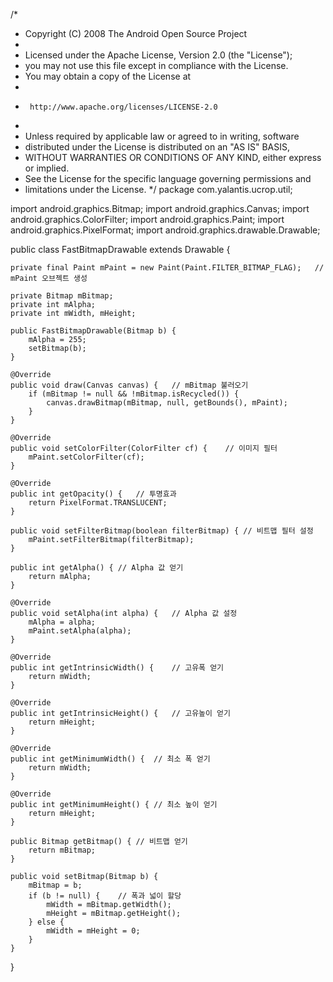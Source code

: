 /*
 * Copyright (C) 2008 The Android Open Source Project
 *
 * Licensed under the Apache License, Version 2.0 (the "License");
 * you may not use this file except in compliance with the License.
 * You may obtain a copy of the License at
 *
 *      http://www.apache.org/licenses/LICENSE-2.0
 *
 * Unless required by applicable law or agreed to in writing, software
 * distributed under the License is distributed on an "AS IS" BASIS,
 * WITHOUT WARRANTIES OR CONDITIONS OF ANY KIND, either express or implied.
 * See the License for the specific language governing permissions and
 * limitations under the License.
 */
package com.yalantis.ucrop.util;

import android.graphics.Bitmap;
import android.graphics.Canvas;
import android.graphics.ColorFilter;
import android.graphics.Paint;
import android.graphics.PixelFormat;
import android.graphics.drawable.Drawable;

public class FastBitmapDrawable extends Drawable {

    private final Paint mPaint = new Paint(Paint.FILTER_BITMAP_FLAG);   // mPaint 오브젝트 생성

    private Bitmap mBitmap;
    private int mAlpha;
    private int mWidth, mHeight;

    public FastBitmapDrawable(Bitmap b) {
        mAlpha = 255;
        setBitmap(b);
    }

    @Override
    public void draw(Canvas canvas) {   // mBitmap 불러오기
        if (mBitmap != null && !mBitmap.isRecycled()) {
            canvas.drawBitmap(mBitmap, null, getBounds(), mPaint);
        }
    }

    @Override
    public void setColorFilter(ColorFilter cf) {    // 이미지 필터
        mPaint.setColorFilter(cf);
    }

    @Override
    public int getOpacity() {   // 투명효과
        return PixelFormat.TRANSLUCENT;
    }

    public void setFilterBitmap(boolean filterBitmap) { // 비트맵 필터 설정
        mPaint.setFilterBitmap(filterBitmap);
    }

    public int getAlpha() { // Alpha 값 얻기
        return mAlpha;
    }

    @Override
    public void setAlpha(int alpha) {   // Alpha 값 설정
        mAlpha = alpha;
        mPaint.setAlpha(alpha);
    }

    @Override
    public int getIntrinsicWidth() {    // 고유폭 얻기
        return mWidth;
    }

    @Override
    public int getIntrinsicHeight() {   // 고유높이 얻기
        return mHeight;
    }

    @Override
    public int getMinimumWidth() {  // 최소 폭 얻기
        return mWidth;
    }

    @Override
    public int getMinimumHeight() { // 최소 높이 얻기
        return mHeight;
    }

    public Bitmap getBitmap() { // 비트맵 얻기
        return mBitmap;
    }

    public void setBitmap(Bitmap b) {
        mBitmap = b;
        if (b != null) {    // 폭과 넓이 할당
            mWidth = mBitmap.getWidth();
            mHeight = mBitmap.getHeight();
        } else {
            mWidth = mHeight = 0;
        }
    }

}
